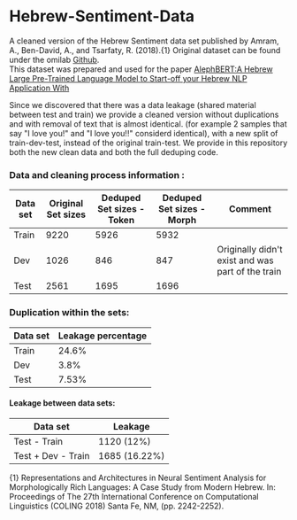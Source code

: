 # Hebrew-Sentiment-Data
A cleaned version of the Hebrew Sentiment data set published by Amram, A., Ben-David, A., and Tsarfaty, R. (2018).{1} 
Original dataset can be found under the omilab [Github][1].  
This dataset was prepared and used for the paper [AlephBERT:A Hebrew Large Pre-Trained Language Model to Start-off your Hebrew NLP Application With][2]

Since we discovered that there was a data leakage (shared material between test and train) we provide a cleaned version without duplications and with removal of text that is almost identical. (for example 2 samples that say "I love you!" and "I love you!!" considerd identical), with a new split of train-dev-test, instead of the original train-test. We provide in this repository both the new clean data and both the full deduping code.


### Data and cleaning process information :
| Data set | Original Set sizes | Deduped Set sizes - Token     | Deduped Set sizes - Morph | Comment    |
| -------- | --------------     |--------------------           |--------------             |------------|
| Train    | 9220               |   5926                        |5932                       |            |
| Dev      | 1026               |   846                         |847                        | Originally didn't exist and was part of the train|
| Test     | 2561               |   1695                        |1696                       |             |
 
###   Duplication within the sets:  

| Data set | Leakage percentage |
| -------- | -------------- |
| Train    | 24.6%          |
| Dev      | 3.8%           |
| Test     | 7.53%          |

#### Leakage between data sets: 

| Data set | Leakage |
| -------- | -------------- |
| Test - Train    | 1120 (12%)          |
| Test + Dev - Train      | 1685 (16.22%)          |


[1]:  https://github.com/omilab/Neural-Sentiment-Analyzer-for-Modern-Hebrew
[2]:  https://arxiv.org/abs/2104.04052
{1}  Representations and Architectures in Neural Sentiment Analysis for Morphologically Rich Languages: A Case Study from Modern Hebrew. In: Proceedings of The 27th International Conference on Computational Linguistics (COLING 2018) Santa Fe, NM, (pp. 2242-2252).
